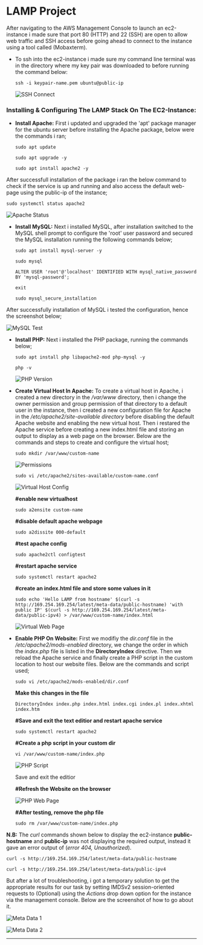 # LAMP Project
After navigating to the AWS Management Console to launch an ec2-instance i made sure that port 80 (HTTP) and 22 (SSH) are open to allow web traffic and SSH access before going ahead to connect to the instance using a tool called (Mobaxterm).

- To ssh into the ec2-instance i made sure my command line terminal was in the directory where my key pair was downloaded to before running the command below:
  
  ```
  ssh -i keypair-name.pem ubuntu@public-ip
  ```

  ![SSH Connect](./images/ssh-into-instance.PNG)

### Installing & Configuring The LAMP Stack On The EC2-Instance:
- **Install Apache:** First i updated and upgraded the 'apt' package manager for the ubuntu server before installing the Apache package, below were the commands i ran;
  
  ```
  sudo apt update
  ```
  ```
  sudo apt upgrade -y
  ```
  ```
  sudo apt install apache2 -y
  ```

After successfull installation of the package i ran the below command to check if the service is up and running and also access the default web-page using the public-ip of the instance;
  
  ```
  sudo systemctl status apache2
  ```

  ![Apache Status](./images/default-apache-web.PNG)

- **Install MySQL:** Next i installed MySQL, after installation switched to the MySQL shell prompt to configure the 'root' user password and secured the MySQL installation running the following commands below;
  ```
  sudo apt install mysql-server -y
  ```

  ```
  sudo mysql
  ```

  ```
  ALTER USER 'root'@'localhost' IDENTIFIED WITH mysql_native_password BY 'mysql-password';
  ```
  ```
  exit
  ```
  ```
  sudo mysql_secure_installation
  ```

After successfully installation of MySQL i tested the configuration, hence the screenshot below;

  ![MySQL Test](./images/testing-mysql-config.PNG)

- **Install PHP:** Next i installed the PHP package, running the commands below;
  
  ```
  sudo apt install php libapache2-mod php-mysql -y
  ```
  ```
  php -v
  ```

  ![PHP Version](./images/testing-mysql-config.PNG)

- **Create Virtual Host In Apache:** To create a virtual host in Apache, i created a new directory in the */var/www* directory, then i change the owner permission and group permission of that directory to a default user in the instance, then i created a new configuration file for Apache in the */etc/apache2/site-available directory* before disabling the default Apache website and enabling the new virtual host. Then i restared the Apache service before creating a new index.html file and storing an output to display as a web page on the browser. Below are the commands and steps to create and configure the virtual host;
  
  ```
  sudo mkdir /var/www/custom-name
  ```

  ![Permissions](./images/create-virtualhostdir-change-ownership.PNG)

  ```
  sudo vi /etc/apache2/sites-available/custom-name.conf
  ```

  ![Virtual Host Config](./images/creating-virtualhost.PNG)

  **#enable new virtualhost**

  ```
  sudo a2ensite custom-name
  ```
  
  **#disable default apache webpage**
  
  ```
  sudo a2dissite 000-default
  ```

  **#test apache config**

  ```
  sudo apache2ctl configtest
  ```

  **#restart apache service**

  ```
  sudo systemctl restart apache2
  ```

  **#create an index.html file and store some values in it**
  
  ```
  sudo echo 'Hello LAMP from hostname' $(curl -s http://169.254.169.254/latest/meta-data/public-hostname) 'with public IP' $(curl -s http://169.254.169.254/latest/meta-data/public-ipv4) > /var/www/custom-name/index.html
  ```

  ![Virtual Web Page](./images/accessing%20the%20new%20webhost.PNG)

- **Enable PHP On Website:** First we modifiy the *dir.conf* file in the */etc/apache2/mods-enabled* directory, we change the order in which the *index.php* file is listed in the **DirectoryIndex** directive. Then we reload the Apache service and finally create a PHP script in the custom location to host our website files. Below are the commands and script used;
  
  ```
  sudo vi /etc/apache2/mods-enabled/dir.conf
  ```

  **Make this changes in the file**
  ```
  DirectoryIndex index.php index.html index.cgi index.pl index.xhtml index.htm
  ```

  **#Save and exit the text editior and restart apache service**

  ```
  sudo systemctl restart apache2
  ```
  
  **#Create a php script in your custom dir**

  ```
  vi /var/www/custom-name/index.php
  ```

  
  ![PHP Script](./images/create-index.php-file-in%20webhost.PNG)

  Save and exit the editior

  **#Refresh the Website on the browser**

  ![PHP Web Page](./images/php-script-in-webhost.PNG)

  **#After testing, remove the php file**
  
  ```
  sudo rm /var/www/custom-name/index.php
  ```

**N.B:** The *curl* commands shown below to display the ec2-instance **public-hostname** and **public-ip** was not displaying the required output, instead it gave an error output of (*error 404, Unauthorized*).
  
  ```
  curl -s http://169.254.169.254/latest/meta-data/public-hostname
  ```

  ```
  curl -s http://169.254.169.254/latest/meta-data/public-ipv4
  ```

But after a lot of troubleshooting, i got a temporary solution to get the appropriate results for our task by setting IMDSv2 session-oriented requests to (Optional) using the *Actions* drop down option for the instance via the management console. Below are the screenshot of how to go about it.

![Meta Data 1](./images/enable-meta-data-on-instance.PNG)

![Meta Data 2](./images/enable-meta-data-on-instance-1.PNG)

---